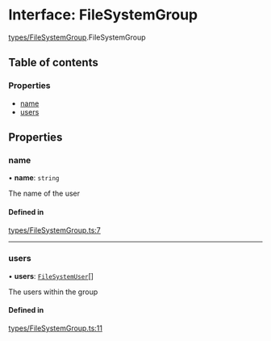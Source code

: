 # Interface: FileSystemGroup

[types/FileSystemGroup](../wiki/types.FileSystemGroup).FileSystemGroup

## Table of contents

### Properties

- [name](../wiki/types.FileSystemGroup.FileSystemGroup#name)
- [users](../wiki/types.FileSystemGroup.FileSystemGroup#users)

## Properties

### name

• **name**: `string`

The name of the user

#### Defined in

[types/FileSystemGroup.ts:7](https://github.com/LucEnden/unix-terminal-emulator/blob/f00e612/src/types/FileSystemGroup.ts#L7)

___

### users

• **users**: [`FileSystemUser`](../wiki/types.FileSystemUser.FileSystemUser)[]

The users within the group

#### Defined in

[types/FileSystemGroup.ts:11](https://github.com/LucEnden/unix-terminal-emulator/blob/f00e612/src/types/FileSystemGroup.ts#L11)
